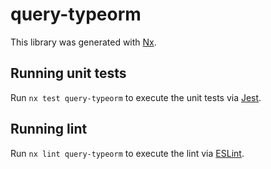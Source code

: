 # query-typeorm

This library was generated with [Nx](https://nx.dev).

## Running unit tests

Run `nx test query-typeorm` to execute the unit tests via [Jest](https://jestjs.io).

## Running lint

Run `nx lint query-typeorm` to execute the lint via [ESLint](https://eslint.org/).

